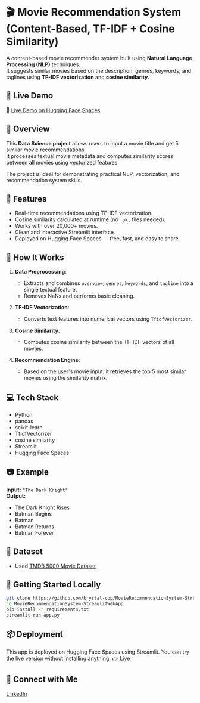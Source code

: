 # 🎬 Movie Recommendation System (Content-Based, TF-IDF + Cosine Similarity)
A content-based movie recommender system built using **Natural Language Processing (NLP)** techniques.  
It suggests similar movies based on the description, genres, keywords, and taglines using **TF-IDF vectorization** and **cosine similarity**.

## 🔗 Live Demo

🔗 [Live Demo on Hugging Face Spaces](https://huggingface.co/spaces/krystallio/movie-recommender-tfidf)

## 🚀 Overview
This **Data Science project** allows users to input a movie title and get 5 similar movie recommendations.  
It processes textual movie metadata and computes similarity scores between all movies using vectorized features.

The project is ideal for demonstrating practical NLP, vectorization, and recommendation system skills.

## 📌 Features
- Real-time recommendations using TF-IDF vectorization.
- Cosine similarity calculated at runtime (no `.pkl` files needed).
- Works with over 20,000+ movies.
- Clean and interactive Streamlit interface.
- Deployed on Hugging Face Spaces — free, fast, and easy to share.

## 🧠 How It Works
1. **Data Preprocessing**:
   - Extracts and combines `overview`, `genres`, `keywords`, and `tagline` into a single textual feature.
   - Removes NaNs and performs basic cleaning.

2. **TF-IDF Vectorization**:
   - Converts text features into numerical vectors using `TfidfVectorizer`.

3. **Cosine Similarity**:
   - Computes cosine similarity between the TF-IDF vectors of all movies.

4. **Recommendation Engine**:
   - Based on the user's movie input, it retrieves the top 5 most similar movies using the similarity matrix.

## 💻 Tech Stack
- Python   
- pandas
- scikit-learn
- TfidfVectorizer
- cosine similarity
- Streamlit  
- Hugging Face Spaces

## 📷 Example
**Input:** `"The Dark Knight"`  
**Output:**
- The Dark Knight Rises  
- Batman Begins  
- Batman  
- Batman Returns  
- Batman Forever

## 📁 Dataset
- Used [TMDB 5000 Movie Dataset](https://www.kaggle.com/datasets/tmdb/tmdb-movie-metadata)

## 🧪 Getting Started Locally
```bash
git clone https://github.com/krystal-cpp/MovieRecommendationSystem-StreamlitWebApp.git
cd MovieRecommendationSystem-StreamlitWebApp
pip install -r requirements.txt
streamlit run app.py
```
## 📦 Deployment
This app is deployed on Hugging Face Spaces using Streamlit.
You can try the live version without installing anything:
👉 [Live](https://huggingface.co/spaces/krystallio/movie-recommender-tfidf)

## 🔗 Connect with Me
[LinkedIn](https://www.linkedin.com/in/vlad-kuzmenok-11aabb32a/)
